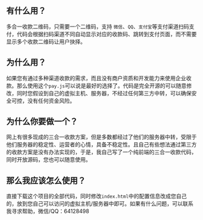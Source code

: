 ## 有什么用？
多合一收款二维码，只需要一个二维码，支持 `微信`、`QQ`、`支付宝`等支付渠道扫码支付，代码会根据扫码渠道不同自动显示对应的收款码、跳转到支付页面，而不需要显示多个收款二维码让用户抉择。

## 为什么用？
如果您有通过多种渠道收款的需求，而且没有商户资质和开发能力来使用企业收款。那么使用这个`pay.js`可以说是最好的选择了。代码是完全开源的可以随意修改，同时您假设到自己的虚拟主机、服务器，不经过任何第三方中转，可以确保安全可控，没有任何资金风险。

## 为什么你要做一个？
网上有很多现成的三合一收款方案，但是多数都经过了他们的服务器中转，受限于他们服务器的稳定性、运营者的心情，具备不稳定性。且自己有些想法通过第三方的收款方案是没有办法实现的，于是，我自己写了一个纯前端的三合一收款代码，同时开放源码，您也可以随意使用。

## 那么我应该怎么使用？
直接下载这个项目的全部代码，同时修改`index.html`中的配置信息改成您自己的，放到您自己可以访问的虚拟主机/服务器中即可。如果有什么问题，可以联系我寻求帮助，微信/QQ：64128498